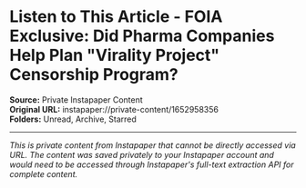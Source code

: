 # Listen to This Article - FOIA Exclusive: Did Pharma Companies Help Plan "Virality Project" Censorship Program?

**Source:** Private Instapaper Content  
**Original URL:** instapaper://private-content/1652958356  
**Folders:** Unread, Archive, Starred  

---

*This is private content from Instapaper that cannot be directly accessed via URL. The content was saved privately to your Instapaper account and would need to be accessed through Instapaper's full-text extraction API for complete content.*